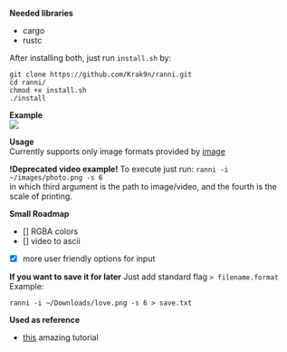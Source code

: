 **Needed libraries**
+ cargo
+ rustc

After installing both, just run `install.sh` by:
```
git clone https://github.com/Krak9n/ranni.git   
cd ranni/
chmod +x install.sh
./install
```

**Example** <br />
![](https://github.com/Krak9n/ranni/blob/main/gif/animation.gif)

**Usage** <br />
Currently supports only image formats provided by [image](https://docs.rs/image/latest/image/index.html)

**!Deprecated video example!**
To execute just run:
`ranni -i ~/images/photo.png -s 6` <br />
in which third argument is the path to image/video, and the fourth is the scale of printing. <br />

**Small Roadmap**
+ [] RGBA colors 
+ [] video to ascii
+ [x] more user friendly options for input

**If you want to save it for later**
Just add standard flag `> filename.format`
Example:
```
ranni -i ~/Downloads/love.png -s 6 > save.txt
```

**Used as reference**
+ [this](https://github.com/BrendanBetterman/Rust-Ascii-Art-Generator) amazing tutorial
